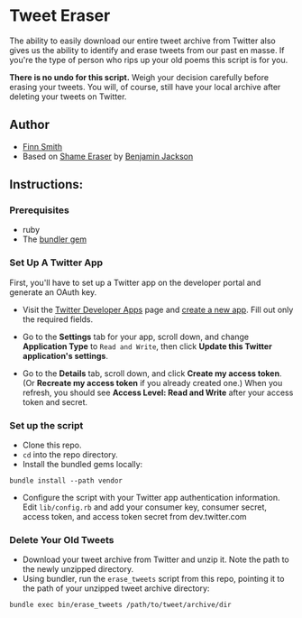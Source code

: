 # Tweet Eraser

The ability to easily download our entire tweet archive from Twitter also gives
us the ability to identify and erase tweets from our past en masse. If you're
the type of person who rips up your old poems this script is for you.

**There is no undo for this script.** Weigh your decision carefully before
erasing your tweets. You will, of course, still have your local archive after
deleting your tweets on Twitter.

## Author

* [Finn Smith](http://twitter.com/finn)
* Based on [Shame Eraser](https://github.com/benjaminjackson/shame-eraser) by
  [Benjamin Jackson](http://twitter.com/benjaminjackson)

## Instructions:

### Prerequisites

* ruby
* The [bundler gem](http://gembundler.com/)

### Set Up A Twitter App

First, you'll have to set up a Twitter app on the developer portal and generate
an OAuth key.

* Visit the [Twitter Developer Apps](https://dev.twitter.com/apps) page and
  [create a new app](https://dev.twitter.com/apps/new). Fill out only the
  required fields.

* Go to the **Settings** tab for your app, scroll down, and change **Application
  Type** to `Read and Write`, then click **Update this Twitter application's
  settings**.

* Go to the **Details** tab, scroll down, and click **Create my access token**. (Or
  **Recreate my access token** if you already created one.) When you refresh,
  you should see **Access Level: Read and Write** after your access token and
  secret.


### Set up the script

* Clone this repo.
* `cd` into the repo directory.
* Install the bundled gems locally:

```console
bundle install --path vendor
```
* Configure the script with your Twitter app authentication information. Edit
  `lib/config.rb` and add your consumer key, consumer secret, access token, and
  access token secret from dev.twitter.com

### Delete Your Old Tweets

* Download your tweet archive from Twitter and unzip it. Note the path to the
  newly unzipped directory.
* Using bundler, run the `erase_tweets` script from this repo, pointing it to
  the path of your unzipped tweet archive directory:

```console
bundle exec bin/erase_tweets /path/to/tweet/archive/dir
```
